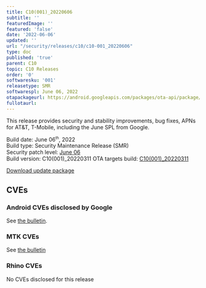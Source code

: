 ```yaml
---
title: C10(001)_20220606
subtitle: ''
featuredImage: ''
featured: 'false'
date: '2022-06-06'
updated: ''
url: "/security/releases/c10/c10-001_20220606"
type: doc
published: 'true'
parent: C10
topic: C10 Releases
order: '0'
softwaresku: '001'
releasetype: SMR
softwarespl: June 06, 2022
otapackageurl: https://android.googleapis.com/packages/ota-api/package/31ff02bb6abc014fa445dea1333d61264c487102.zip
fullotaurl:
---
```


This release provides security and stability improvements, bug fixes, APNs for AT&T, T-Mobile, including the June SPL from Google.

Build date: June 06<sup><small>th</small></sup>, 2022  
Build type: Security Maintenance Release (SMR)  
Security patch level: [June 06](https://source.android.com/security/bulletin/2022-06-01)  
Build version: C10(001)_20220311
OTA targets build: [C10(001)_20220311](/security/releases/c10/c10-001_20220311)

<i class="far fa-cloud-download-alt"></i> [Download update package](https://android.googleapis.com/packages/ota-api/package/31ff02bb6abc014fa445dea1333d61264c487102.zip)

## CVEs
### Android CVEs disclosed by Google

See [the bulletin](https://source.android.com/security/bulletin/2022-06-01).

### MTK CVEs

See [the bulletin](https://source.android.com/security/bulletin/2022-06-01#mediatek-components)

### Rhino CVEs
No CVEs disclosed for this release
